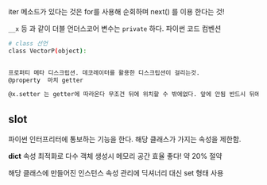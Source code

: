 iter 메소드가 있다는 것은 for를 사용해 순회하며 next() 를 이용 한다는 것!

`__x` 등 과 같이 더블 언더스코어 변수는 `private` 하다. 파이썬 코드 컴벤션

```bash
# class 선언
class VectorP(object):
		

프로퍼티 메타 디스크립션. 데코레이터를 활용한 디스크립션이 걸리는것.
@property  마치 getter

@x.setter 는 getter에 따라온다 무조건 뒤에 위치할 수 밖에없다. 앞에 안됨 반드시 뒤에 있거나 없거나
```

## **slot**

파이썬 인터프리터에 통보하는 기능을 한다. 해당 클래스가 가지는 속성을 제한함.

**dict** 속성 최적화로 다수 객체 생성시 메모리 공간 효율 좋다! 약 20% 절약

해당 클래스에 만들어진 인스턴스 속성 관리에 딕셔너리 대신 set 형태 사용